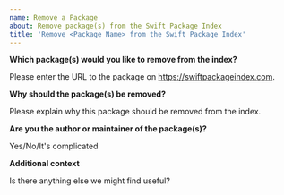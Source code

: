 ```yaml
---
name: Remove a Package
about: Remove package(s) from the Swift Package Index
title: 'Remove <Package Name> from the Swift Package Index'
---
```


**Which package(s) would you like to remove from the index?**

Please enter the URL to the package on https://swiftpackageindex.com.

**Why should the package(s) be removed?**

Please explain why this package should be removed from the index.

**Are you the author or maintainer of the package(s)?**

Yes/No/It's complicated

**Additional context**

Is there anything else we might find useful?
